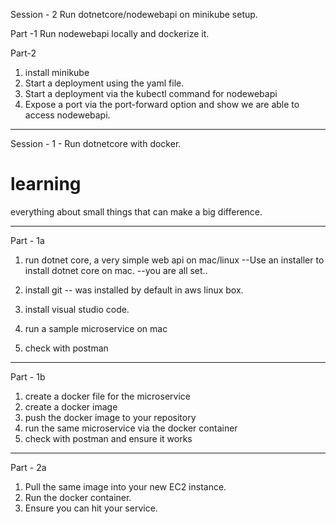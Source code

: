 Session - 2
Run dotnetcore/nodewebapi on minikube setup.

Part -1 
Run nodewebapi locally and dockerize it.

Part-2
1. install minikube
2. Start a deployment using the yaml file.
3. Start a deployment via the kubectl command for nodewebapi
4. Expose a port via the port-forward option and show we are able to access nodewebapi.



--------------------------------------------------------------------------------------
Session - 1 - Run dotnetcore with docker.
# learning
everything about small things that can make a big difference.

--------------------------------------------------------------------------------------
Part - 1a
1. run dotnet core, a very simple web api on mac/linux
      --Use an installer to install dotnet core on mac.
      --you are all set..

2. install git -- was installed by default in aws linux box.
3. install visual studio code.
4. run a sample microservice on mac
5. check with postman

---------------
Part - 1b
1. create a docker file for the microservice
2. create a docker image 
3. push the docker image to your repository
4. run the same microservice via the docker container
5. check with postman and ensure it works

----------------

Part - 2a
1. Pull the same image into your new EC2 instance.
2. Run the docker container.
3. Ensure you can hit your service.


